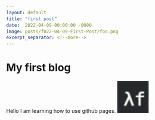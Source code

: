 ```yaml
---
layout: default
title: "first post"
date:  2022-04-09-00:00:00 -0000
image: posts/f022-04-09-First-Post/foo.png
excerpt_separator: <!--more-->
---
```


# My first blog

Hello I am learning how to use github pages.
![first image](assets/posts/022-04-09-First-Post/bar.png)
